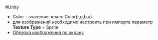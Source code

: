 #Unity 
- Color - значение: класс Color(r,g,b,a)
- для изображений необходимо настроить при импорте параметр **Texture Type** = Sprite
- [Обрезка изображения по экрану](1.%20Languages/UNITY/5.%20UI/Image/Обрезка%20изображения%20по%20экрану.md)